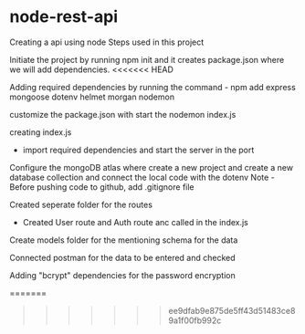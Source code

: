 # node-rest-api
Creating a api using node
Steps used in this project

Initiate the project by running npm init and it creates package.json where we will add dependencies.
<<<<<<< HEAD

Adding required dependencies by running the command - npm add express mongoose dotenv helmet morgan nodemon

customize the package.json with start the nodemon index.js

creating index.js
 - import required dependencies and start the server in the port

Configure the mongoDB atlas where create a new project and create a new database collection and connect the local code with the dotenv
Note - Before pushing code to github, add .gitignore file

Created seperate folder for the routes
 - Created User route and Auth route anc called in the index.js

Create models folder for the mentioning schema for the data

Connected postman for the data to be entered and checked

Adding "bcrypt" dependencies for the password encryption

=======
>>>>>>> ee9dfab9e875de5ff43d51483ce89a1f00fb992c
